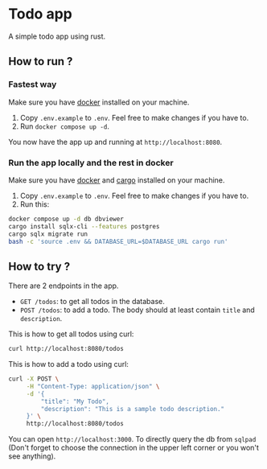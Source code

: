 # Todo app

A simple todo app using rust.

## How to run ?

### Fastest way

Make sure you have [docker](https://docs.docker.com/get-docker/) installed on your machine.

1. Copy `.env.example` to `.env`. Feel free to make changes if you have to.
2. Run `docker compose up -d`.

You now have the app up and running at `http://localhost:8080`.

### Run the app locally and the rest in docker

Make sure you have [docker](https://docs.docker.com/get-docker/) and [cargo](https://rustup.rs) installed on your machine.

1. Copy `.env.example` to `.env`. Feel free to make changes if you have to.
2. Run this:

```sh
docker compose up -d db dbviewer
cargo install sqlx-cli --features postgres
cargo sqlx migrate run
bash -c 'source .env && DATABASE_URL=$DATABASE_URL cargo run'
```

## How to try ?

There are 2 endpoints in the app.

- `GET /todos`: to get all todos in the database.
- `POST /todos`: to add a todo. The body should at least contain `title` and `description`.

This is how to get all todos using curl:

```sh
curl http://localhost:8080/todos
```

This is how to add a todo using curl:

```sh
curl -X POST \
     -H "Content-Type: application/json" \
     -d '{
         "title": "My Todo",
         "description": "This is a sample todo description."
     }' \
     http://localhost:8080/todos
```

You can open `http://localhost:3000`. To directly query the db from `sqlpad` (Don't forget to choose the connection in the upper left corner or you won't see anything).
